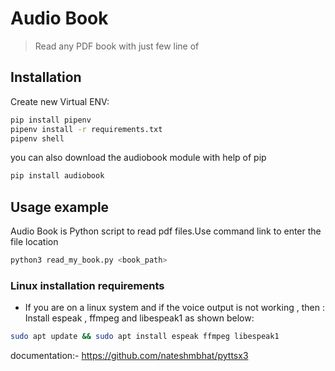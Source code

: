 # Audio Book

> Read any PDF book with just few line of

## Installation

Create new Virtual ENV:

```sh
pip install pipenv
pipenv install -r requirements.txt
pipenv shell
```

you can also download the audiobook module with help of pip

```bash
pip install audiobook
```

## Usage example

Audio Book is Python script to read pdf files.Use command link to enter the file location

```sh
python3 read_my_book.py <book_path>
```

### Linux installation requirements

- If you are on a linux system and if the voice output is not working , then :
    Install espeak , ffmpeg and libespeak1 as shown below:

```sh
sudo apt update && sudo apt install espeak ffmpeg libespeak1
```

documentation:- <https://github.com/nateshmbhat/pyttsx3>
